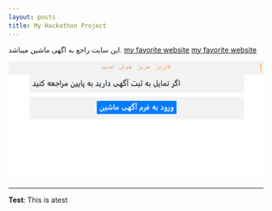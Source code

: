 ```yaml
---
layout: posts
title: My Hackathon Project
---
```



این سایت راجع به اگهی ماشین میباشد.
[my favorite website](http://aa99522311.pythonanywhere.com/)
[my favorite website](http://a99522311.pythonanywhere.com/)



![alt text](../assets/images/Capture.PNG "Team Picture")

---
**Test**: This is atest
